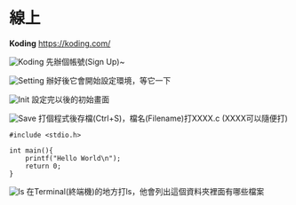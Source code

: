 # 線上

**Koding**
https://koding.com/

![Koding](http://i.imgur.com/llkyl8u.png)
先辦個帳號(Sign Up)~

![Setting](http://i.imgur.com/A5g2AVr.png)
辦好後它會開始設定環境，等它一下

![Init](http://i.imgur.com/n15hatK.png)
設定完以後的初始畫面

![Save](http://i.imgur.com/3y2KF48.png)
打個程式後存檔(Ctrl+S)，檔名(Filename)打XXXX.c (XXXX可以隨便打)
```
#include <stdio.h>

int main(){
    printf("Hello World\n");
    return 0;
}
```

![ls](http://i.imgur.com/VOjBbcH.png)
在Terminal(終端機)的地方打ls，他會列出這個資料夾裡面有哪些檔案